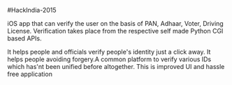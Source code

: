 #HackIndia-2015

iOS app that can verify the user on the basis of PAN, Adhaar, Voter, Driving License. Verification takes place from the respective self made Python CGI based APIs.

It helps people and officials verify people's identity just a click away. It helps people avoiding forgery.A common platform to verify various IDs which has'nt been unified before altogether. This is improved UI and hassle free application
